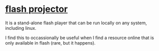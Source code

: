
# [flash projector](http://www.adobe.com/support/flashplayer/downloads.html)

It is a stand-alone flash player that can be run locally on any system, including linux.

I find this to occassionally be useful when I find a resource online that is only available in flash (rare, but it happens).

